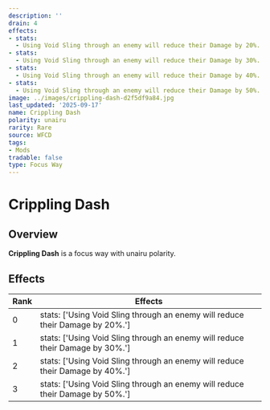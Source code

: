 ```yaml
---
description: ''
drain: 4
effects:
- stats:
  - Using Void Sling through an enemy will reduce their Damage by 20%.
- stats:
  - Using Void Sling through an enemy will reduce their Damage by 30%.
- stats:
  - Using Void Sling through an enemy will reduce their Damage by 40%.
- stats:
  - Using Void Sling through an enemy will reduce their Damage by 50%.
image: ../images/crippling-dash-d2f5df9a84.jpg
last_updated: '2025-09-17'
name: Crippling Dash
polarity: unairu
rarity: Rare
source: WFCD
tags:
- Mods
tradable: false
type: Focus Way
---
```


# Crippling Dash

## Overview

**Crippling Dash** is a focus way with unairu polarity.

## Effects

| Rank | Effects |
|------|----------|
| 0 | stats: ['Using Void Sling through an enemy will reduce their Damage by 20%.'] |
| 1 | stats: ['Using Void Sling through an enemy will reduce their Damage by 30%.'] |
| 2 | stats: ['Using Void Sling through an enemy will reduce their Damage by 40%.'] |
| 3 | stats: ['Using Void Sling through an enemy will reduce their Damage by 50%.'] |


